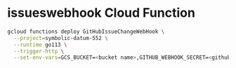 # issueswebhook Cloud Function

```sh
gcloud functions deploy GitHubIssueChangeWebHook \
  --project=symbolic-datum-552 \
  --runtime go113 \
  --trigger-http \
  --set-env-vars=GCS_BUCKET=<bucket name>,GITHUB_WEBHOOK_SECRET=<github webhook secret>
```
